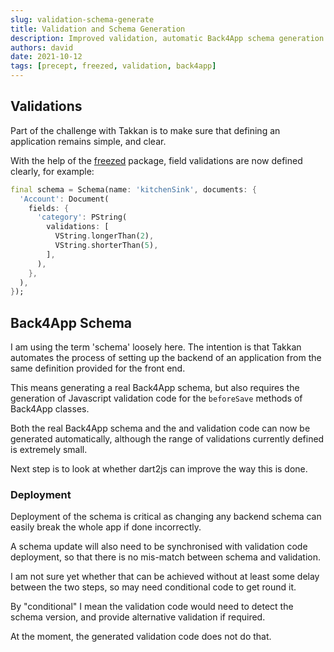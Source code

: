 ```yaml
---
slug: validation-schema-generate
title: Validation and Schema Generation
description: Improved validation, automatic Back4App schema generation
authors: david
date: 2021-10-12
tags: [precept, freezed, validation, back4app]
---
```


## Validations

Part of the challenge with Takkan is to make sure that defining an application remains simple, and clear.

With the help of the [freezed](https://pub.dev/packages/freezed) package, field validations are now defined clearly, for example:

``` dart {7-10}
final schema = Schema(name: 'kitchenSink', documents: {
  'Account': Document(
    fields: {
      'category': PString(
        validations: [
          VString.longerThan(2),
          VString.shorterThan(5),
        ],
      ),
    },
  ),
});

```


## Back4App Schema

I am using the term 'schema' loosely here.  The intention is that Takkan automates the process of setting up the backend of an application from the same definition provided for the front end.

This means generating a real Back4App schema, but also requires the generation of Javascript validation code for the `beforeSave` methods of Back4App classes.

Both the real Back4App schema and the and validation code can now be generated automatically, although the range of validations currently defined is extremely small.

Next step is to look at whether dart2js can improve the way this is done.

### Deployment

Deployment of the schema is critical as changing any backend schema can easily break the whole app if done incorrectly.

A schema update will also need to be synchronised with validation code deployment, so that there is no mis-match between schema and validation.

I am not sure yet whether that can be achieved without at least some delay between the two steps, so may need conditional code to get round it.

By "conditional"  I mean the validation code would need to detect the schema version, and provide alternative validation if required.

At the moment, the generated validation code does not do that.